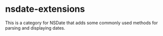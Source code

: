 nsdate-extensions
=================

This is a category for NSDate that adds some commonly used methods for parsing and displaying dates.
